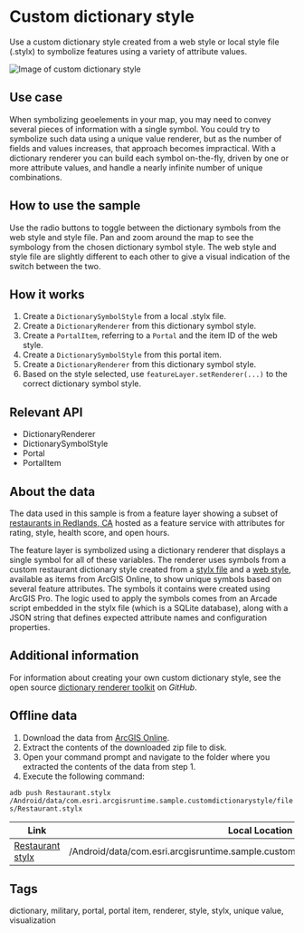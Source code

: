 # Custom dictionary style

Use a custom dictionary style created from a web style or local style file (.stylx) to symbolize features using a variety of attribute values.

![Image of custom dictionary style](CustomDictionaryStyle.png)

## Use case

When symbolizing geoelements in your map, you may need to convey several pieces of information with a single symbol. You could try to symbolize such data using a unique value renderer, but as the number of fields and values increases, that approach becomes impractical. With a dictionary renderer you can build each symbol on-the-fly, driven by one or more attribute values, and handle a nearly infinite number of unique combinations.

## How to use the sample

Use the radio buttons to toggle between the dictionary symbols from the web style and style file. Pan and zoom around the map to see the symbology from the chosen dictionary symbol style. The web style and style file are slightly different to each other to give a visual indication of the switch between the two.

## How it works

1. Create a `DictionarySymbolStyle` from a local .stylx file.
2. Create a `DictionaryRenderer` from this dictionary symbol style.
3. Create a `PortalItem`, referring to a `Portal` and the item ID of the web style.
4. Create a `DictionarySymbolStyle` from this portal item.
5. Create a `DictionaryRenderer` from this dictionary symbol style.
6. Based on the style selected, use `featureLayer.setRenderer(...)` to the correct dictionary symbol style.

## Relevant API

* DictionaryRenderer
* DictionarySymbolStyle
* Portal
* PortalItem

## About the data

The data used in this sample is from a feature layer showing a subset of [restaurants in Redlands, CA](https://services2.arcgis.com/ZQgQTuoyBrtmoGdP/arcgis/rest/services/Redlands_Restaurants/FeatureServer) hosted as a feature service with attributes for rating, style, health score, and open hours.

The feature layer is symbolized using a dictionary renderer that displays a single symbol for all of these variables. The renderer uses symbols from a custom restaurant dictionary style created from a [stylx file](https://arcgis.com/home/item.html?id=751138a2e0844e06853522d54103222a) and a [web style](https://arcgis.com/home/item.html?id=adee951477014ec68d7cf0ea0579c800), available as items from ArcGIS Online, to show unique symbols based on several feature attributes. The symbols it contains were created using ArcGIS Pro. The logic used to apply the symbols comes from an Arcade script embedded in the stylx file (which is a SQLite database), along with a JSON string that defines expected attribute names and configuration properties.

## Additional information

For information about creating your own custom dictionary style, see the open source [dictionary renderer toolkit](https://esriurl.com/DictionaryToolkit) on *GitHub*.

## Offline data

1. Download the data from [ArcGIS Online](https://arcgisruntime.maps.arcgis.com/home/item.html?id=751138a2e0844e06853522d54103222a).
1. Extract the contents of the downloaded zip file to disk.
1. Open your command prompt and navigate to the folder where you extracted the contents of the data from step 1.
1. Execute the following command:

`adb push Restaurant.stylx /Android/data/com.esri.arcgisruntime.sample.customdictionarystyle/files/Restaurant.stylx`

Link | Local Location
---------|-------|
|[Restaurant stylx](https://arcgisruntime.maps.arcgis.com/home/item.html?id=751138a2e0844e06853522d54103222a)| /Android/data/com.esri.arcgisruntime.sample.customdictionarystyle/files/Restaurant.stylx |

## Tags

dictionary, military, portal, portal item, renderer, style, stylx, unique value, visualization
